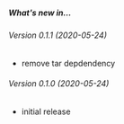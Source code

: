 ##### What's new in…

###### Version 0.1.1 (2020-05-24)

* remove tar depdendency

###### Version 0.1.0 (2020-05-24)

* initial release
